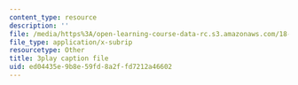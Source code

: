 ```yaml
---
content_type: resource
description: ''
file: /media/https%3A/open-learning-course-data-rc.s3.amazonaws.com/18-02-multivariable-calculus-fall-2007/ed04435e9b8e59fd8a2ffd7212a46602_o7UCBjGsRTE.vtt
file_type: application/x-subrip
resourcetype: Other
title: 3play caption file
uid: ed04435e-9b8e-59fd-8a2f-fd7212a46602
---
```

